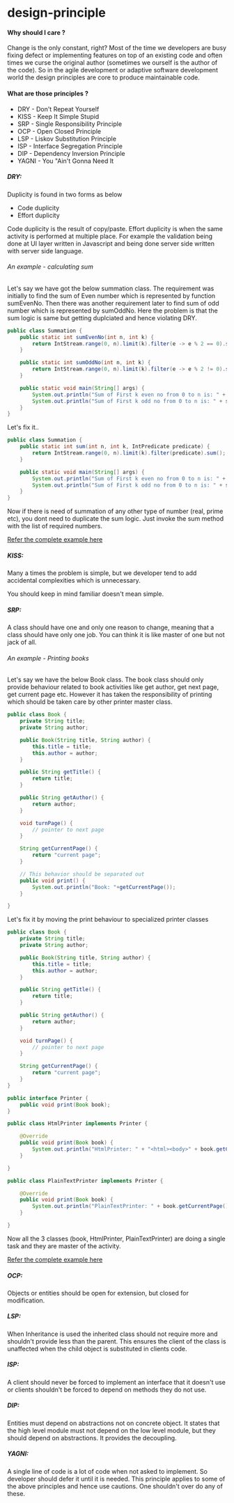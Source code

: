 # design-principle

#### Why should I care ?
Change is the only constant, right? Most of the time we developers are busy fixing defect or implementing features on top of an existing code and often times we curse the original author (sometimes we ourself is the author of the code). So in the agile development or adaptive software development world the design principles are core to produce maintainable code. 

#### What are those principles ?
- DRY - Don't Repeat Yourself
- KISS - Keep It Simple Stupid
- SRP - Single Responsibility Principle
- OCP - Open Closed Principle
- LSP -  Liskov Substitution Principle
- ISP - Interface Segregation Principle
- DIP - Dependency Inversion Principle
- YAGNI - You "Ain't Gonna Need It

##### DRY:
Duplicity is found in two forms as below
 - Code duplicity
 - Effort duplicity
 
Code duplicity is the result of copy/paste. Effort duplicity is when the same activity is performed at multiple place. For example the validation being done at UI layer written in Javascript and being done server side written with server side language. 

###### An example - calculating sum
Let's say we have got the below summation class. The requirement was initially to find the sum of Even number which is represented by function sumEvenNo. Then there was another requirement later to find sum of odd number which is represented by sumOddNo. Here the problem is that the sum logic is same but getting duplciated and hence violating DRY.

```java
public class Summation {
	public static int sumEvenNo(int n, int k) {
		return IntStream.range(0, n).limit(k).filter(e -> e % 2 == 0).sum();
	}

	public static int sumOddNo(int n, int k) {
		return IntStream.range(0, n).limit(k).filter(e -> e % 2 != 0).sum();
	}

	public static void main(String[] args) {
		System.out.println("Sum of First k even no from 0 to n is: " + sumEvenNo(100, 5));
		System.out.println("Sum of First k odd no from 0 to n is: " + sumOddNo(100, 5));
	}
}
```
Let's fix it..

```java
public class Summation {
	public static int sum(int n, int k, IntPredicate predicate) {
		return IntStream.range(0, n).limit(k).filter(predicate).sum();
	}

	public static void main(String[] args) {
		System.out.println("Sum of First k even no from 0 to n is: " + sum(100, 5, e -> e % 2 == 0));
		System.out.println("Sum of First k odd no from 0 to n is: " + sum(100, 5, e -> e % 2 != 0));
	}
}
```
Now if there is need of summation of any other type of number (real, prime etc), you dont need to duplicate the sum logic. Just invoke the sum method with the list of required numbers.

<a href=../../tree/master/src/main/java/dry>Refer the complete example here</a>

##### KISS:
Many a times the problem is simple, but we developer tend to add accidental complexities which is unnecessary.

You should keep in mind familiar doesn't mean simple. 

##### SRP:
A class should have one and only one reason to change, meaning that a class should have only one job. You can think it is like master of one but not jack of all.

###### An example - Printing books
Let's say we have the below Book class. The book class should only provide behaviour related to book activities like get author, get next page, get current page etc. However it has taken the responsibility of printing which should be taken care by other printer master class.

```java
public class Book {
	private String title;
	private String author;

	public Book(String title, String author) {
		this.title = title;
		this.author = author;
	}

	public String getTitle() {
		return title;
	}

	public String getAuthor() {
		return author;
	}

	void turnPage() {
		// pointer to next page
	}

	String getCurrentPage() {
		return "current page";
	}

	// This behavior should be separated out
	public void print() {
		System.out.println("Book: "+getCurrentPage());
	}

}
```
Let's fix it by moving the print behaviour to specialized printer classes

```java
public class Book {
	private String title;
	private String author;

	public Book(String title, String author) {
		this.title = title;
		this.author = author;
	}

	public String getTitle() {
		return title;
	}

	public String getAuthor() {
		return author;
	}

	void turnPage() {
		// pointer to next page
	}

	String getCurrentPage() {
		return "current page";
	}
}

public interface Printer {
	public void print(Book book);
}

public class HtmlPrinter implements Printer {

	@Override
	public void print(Book book) {
		System.out.println("HtmlPrinter: " + "<html><body>" + book.getCurrentPage() + "</body></html>");
	}

}

public class PlainTextPrinter implements Printer {

	@Override
	public void print(Book book) {
		System.out.println("PlainTextPrinter: " + book.getCurrentPage());
	}

}
```
Now all the 3 classes (book, HtmlPrinter, PlainTextPrinter) are doing a single task and they are master of the activity.

<a href=../../tree/master/src/main/java/srp>Refer the complete example here</a>

##### OCP:
Objects or entities should be open for extension, but closed for modification. 

##### LSP:
When Inheritance is used the inherited class should not require more and shouldn't provide less than the parent. This ensures the client of the class is unaffected when the child object is substituted in clients code.

##### ISP:
A client should never be forced to implement an interface that it doesn't use or clients shouldn't be forced to depend on methods they do not use.

##### DIP:
Entities must depend on abstractions not on concrete object. It states that the high level module must not depend on the low level module, but they should depend on abstractions. It provides the decoupling.
 
##### YAGNI: 
A single line of code is a lot of code when not asked to implement. So developer should defer it until it is needed. This principle applies to some of the above principles and hence use cautions. One shouldn't over do any of these.

